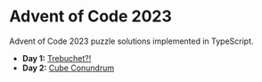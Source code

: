 # Advent of Code 2023

Advent of Code 2023 puzzle solutions implemented in TypeScript.

- **Day 1:** [Trebuchet?!](docs/trebuchet/README.md)
- **Day 2:** [Cube Conundrum](docs/cube-conundrum/README.md)
